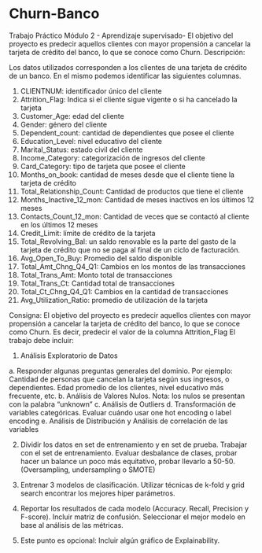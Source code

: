 # Churn-Banco
Trabajo Práctico Módulo 2 - Aprendizaje supervisado- El objetivo del proyecto es predecir aquellos clientes con mayor propensión a cancelar la tarjeta de crédito del banco, lo que se conoce como Churn. 
Descripción:

Los datos utilizados corresponden a los clientes de una tarjeta de crédito de un banco. En el mismo podemos identificar las siguientes columnas. 

1.	CLIENTNUM: identificador único del cliente
2.	Attrition_Flag: Indica si el cliente sigue vigente o si ha cancelado la tarjeta 
3.	Customer_Age: edad del cliente
4.	Gender: género del cliente
5.	Dependent_count: cantidad de dependientes que posee el cliente
6.	Education_Level: nivel educativo del cliente
7.	Marital_Status: estado civil del cliente
8.	Income_Category: categorización de ingresos del cliente
9.	Card_Category: tipo de tarjeta que posee el cliente
10.	Months_on_book: cantidad de meses desde que el cliente tiene la tarjeta de crédito
11.	Total_Relationship_Count: Cantidad de productos que tiene el cliente
12.	Months_Inactive_12_mon: Cantidad de meses inactivos en los últimos 12 meses
13.	Contacts_Count_12_mon: Cantidad de veces que se contactó al cliente en los últimos 12 meses
14.	Credit_Limit: límite de crédito de la tarjeta
15.	Total_Revolving_Bal: un saldo renovable es la parte del gasto de la tarjeta de crédito que no se paga al final de un ciclo de facturación.
16.	Avg_Open_To_Buy: Promedio del saldo disponible
17.	Total_Amt_Chng_Q4_Q1: Cambios en los montos de las transacciones 
18.	Total_Trans_Amt: Monto total de transacciones
19.	Total_Trans_Ct: Cantidad total de transacciones
20.	Total_Ct_Chng_Q4_Q1: Cambios en la cantidad de transacciones
21.	Avg_Utilization_Ratio: promedio de utilización de la tarjeta

Consigna:
El objetivo del proyecto es predecir aquellos clientes con mayor propensión a cancelar la tarjeta de crédito del banco, lo que se conoce como Churn. Es decir, predecir el valor de la columna Attrition_Flag
El trabajo debe incluir:
1.	Análisis Exploratorio de Datos

a.	Responder algunas preguntas generales del dominio. Por ejemplo: Cantidad de personas que cancelan la tarjeta según sus ingresos, o dependientes. Edad promedio de los clientes, nivel educativo más frecuente, etc.
b.	Análisis de Valores Nulos. Nota: los nulos se presentan con la palabra “unknown”
c.	Análisis de Outliers
d.	Transformación de variables categóricas. Evaluar cuándo usar one hot encoding o label encoding
e.	Análisis de Distribución y Análisis de correlación de las variables

2.	Dividir los datos en set de entrenamiento y en set de prueba. Trabajar con el set de entrenamiento. Evaluar desbalance de clases, probar hacer un balance un poco más equitativo, probar llevarlo a 50-50. (Oversampling, undersampling o SMOTE)

3.	Entrenar 3 modelos de clasificación. Utilizar técnicas de k-fold y grid search encontrar los mejores hiper parámetros.

4.	Reportar los resultados de cada modelo (Accuracy. Recall, Precision y F-score). Incluir matriz de confusión. Seleccionar el mejor modelo en base al análisis de las métricas.

5.	Este punto es opcional: Incluir algún gráfico de Explainability.
